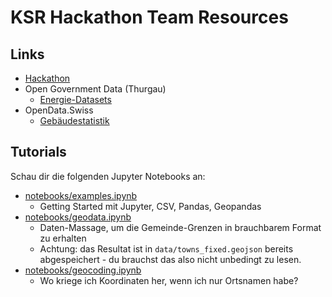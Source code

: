 # KSR Hackathon Team Resources

## Links
  * [Hackathon](https://hackathon-thurgau.ch/jugend-challenge/)
  * Open Government Data (Thurgau)
    * [Energie-Datasets](https://data.tg.ch/explore/?sort=modified&refine.theme=Energie)
  * OpenData.Swiss
    * [Gebäudestatistik](https://opendata.swiss/de/dataset/gebaude-und-wohnungsstatistik-gebaude)

## Tutorials

Schau dir die folgenden Jupyter Notebooks an:

  * [notebooks/examples.ipynb](notebooks/examples.ipynb)
    * Getting Started mit Jupyter, CSV, Pandas, Geopandas
  * [notebooks/geodata.ipynb](notebooks/geodata.ipynb)
    * Daten-Massage, um die Gemeinde-Grenzen in brauchbarem Format zu erhalten
    * Achtung: das Resultat ist in `data/towns_fixed.geojson` bereits abgespeichert - du brauchst das also nicht unbedingt zu lesen.
  * [notebooks/geocoding.ipynb](notebooks/geocoding.ipynb)
    * Wo kriege ich Koordinaten her, wenn ich nur Ortsnamen habe?